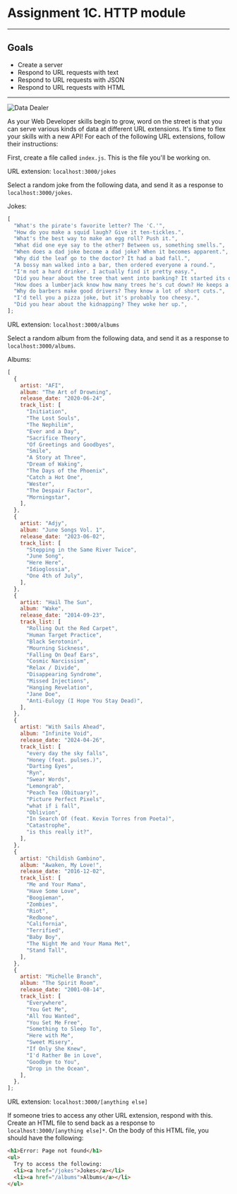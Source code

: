 # Assignment 1C. HTTP module

---

## Goals

- Create a server
- Respond to URL requests with text
- Respond to URL requests with JSON
- Respond to URL requests with HTML

---

![Data Dealer](https://i.imgur.com/RYHwn2X.png)

As your Web Developer skills begin to grow, word on the street is that you can serve various kinds of data at different URL extensions. It's time to flex your skills with a new API! For each of the following URL extensions, follow their instructions:

First, create a file called `index.js`. This is the file you'll be working on.

URL extension: `localhost:3000/jokes`

Select a random joke from the following data, and send it as a response to `localhost:3000/jokes`.

Jokes:

```js
[
  "What's the pirate's favorite letter? The 'C.'",
  "How do you make a squid laugh? Give it ten-tickles.",
  "What's the best way to make an egg roll? Push it.",
  "What did one eye say to the other? Between us, something smells.",
  "When does a dad joke become a dad joke? When it becomes apparent.",
  "Why did the leaf go to the doctor? It had a bad fall.",
  "A bossy man walked into a bar, then ordered everyone a round.",
  "I'm not a hard drinker. I actually find it pretty easy.",
  "Did you hear about the tree that went into banking? It started its own branch.",
  "How does a lumberjack know how many trees he's cut down? He keeps a log.",
  "Why do barbers make good drivers? They know a lot of short cuts.",
  "I'd tell you a pizza joke, but it's probably too cheesy.",
  "Did you hear about the kidnapping? They woke her up.",
];
```

URL extension: `localhost:3000/albums`

Select a random album from the following data, and send it as a response to `localhost:3000/albums`.

Albums:

```js
[
  {
    artist: "AFI",
    album: "The Art of Drowning",
    release_date: "2020-06-24",
    track_list: [
      "Initiation",
      "The Lost Souls",
      "The Nephilim",
      "Ever and a Day",
      "Sacrifice Theory",
      "Of Greetings and Goodbyes",
      "Smile",
      "A Story at Three",
      "Dream of Waking",
      "The Days of the Phoenix",
      "Catch a Hot One",
      "Wester",
      "The Despair Factor",
      "Morningstar",
    ],
  },
  {
    artist: "Adjy",
    album: "June Songs Vol. 1",
    release_date: "2023-06-02",
    track_list: [
      "Stepping in the Same River Twice",
      "June Song",
      "Here Here",
      "Idioglossia",
      "One 4th of July",
    ],
  },
  {
    artist: "Hail The Sun",
    album: "Wake",
    release_date: "2014-09-23",
    track_list: [
      "Rolling Out the Red Carpet",
      "Human Target Practice",
      "Black Serotonin",
      "Mourning Sickness",
      "Falling On Deaf Ears",
      "Cosmic Narcissism",
      "Relax / Divide",
      "Disappearing Syndrome",
      "Missed Injections",
      "Hanging Revelation",
      "Jane Doe",
      "Anti-Eulogy (I Hope You Stay Dead)",
    ],
  },
  {
    artist: "With Sails Ahead",
    album: "Infinite Void",
    release_date: "2024-04-26",
    track_list: [
      "every day the sky falls",
      "Honey (feat. pulses.)",
      "Darting Eyes",
      "Ryn",
      "Swear Words",
      "Lemongrab",
      "Peach Tea (Obituary)",
      "Picture Perfect Pixels",
      "what if i fall",
      "Oblivion",
      "In Search Of (feat. Kevin Torres from Poeta)",
      "Catastrophe",
      "is this really it?",
    ],
  },
  {
    artist: "Childish Gambino",
    album: "Awaken, My Love!",
    release_date: "2016-12-02",
    track_list: [
      "Me and Your Mama",
      "Have Some Love",
      "Boogieman",
      "Zombies",
      "Riot",
      "Redbone",
      "California",
      "Terrified",
      "Baby Boy",
      "The Night Me and Your Mama Met",
      "Stand Tall",
    ],
  },
  {
    artist: "Michelle Branch",
    album: "The Spirit Room",
    release_date: "2001-08-14",
    track_list: [
      "Everywhere",
      "You Get Me",
      "All You Wanted",
      "You Set Me Free",
      "Something to Sleep To",
      "Here with Me",
      "Sweet Misery",
      "If Only She Knew",
      "I'd Rather Be in Love",
      "Goodbye to You",
      "Drop in the Ocean",
    ],
  },
];
```

URL extension: `localhost:3000/[anything else]`

If someone tries to access any other URL extension, respond with this. Create an HTML file to send back as a response to `localhost:3000/[anything else]*`. On the body of this HTML file, you should have the following:

```html
<h1>Error: Page not found</h1>
<ul>
  Try to access the following:
  <li><a href="/jokes">Jokes</a></li>
  <li><a href="/albums">Albums</a></li>
</ul>
```
